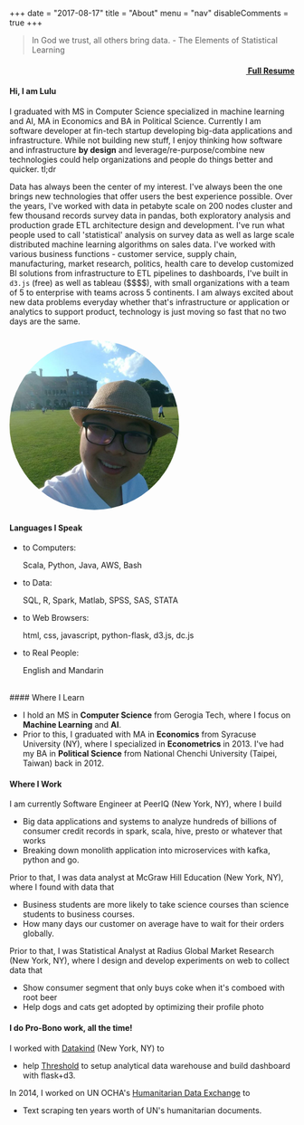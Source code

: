 +++
date = "2017-08-17"
title = "About"
menu = "nav"
disableComments = true
+++

<div class="row">
    <div class="amp col-md-8">
    <blockquote>In God we trust, all others bring data. - The Elements of Statistical Learning</blockquote>
</div>
<div class="amp col-md-4" style="text-align: right">
    <h4><i class="fa fa-file-text-o"></i><a href="/post/2016-04-04-resume-share/">&nbsp;Full Resume</a></h4>
</div>
</div>

#### Hi, I am Lulu

I graduated with MS in Computer Science specialized in machine learning and AI, MA in Economics and BA in Political Science. Currently I am software developer at fin-tech startup developing big-data applications and infrastructure. While not building new stuff, I enjoy thinking how software and infrastructure **by design** and leverage/re-purpose/combine new technologies could help organizations and people do things better and quicker. <a data-toggle="collapse" data-target=".tldr">tl;dr</a>

<div class="tldr collapse" style="margin-top: 2%">
    Data has always been the center of my interest. I've always been the one brings new technologies that offer users the best experience possible. Over the years, I've worked with data in petabyte scale on 200 nodes cluster and few thousand records survey data in pandas, both exploratory analysis and production grade ETL architecture design and development. I've run what people used to call 'statistical' analysis on survey data as well as large scale distributed machine learning algorithms on sales data. I've worked with various business functions - customer service, supply chain, manufacturing, market research, politics, health care to develop customized BI solutions from infrastructure to ETL pipelines to dashboards, I've built in <code>d3.js</code> (free) as well as tableau ($$$$), with small organizations with a team of 5 to enterprise with teams across 5 continents. I am always excited about new data problems everyday whether that's infrastructure or application or analytics to support product, technology is just moving so fast that no two days are the same.

</div>

<div class="row" style="margin-top: 5%">
    <div class="col-md-6" style="display:table-cell; vertical-align:middle; text-align:center">
        <img src="/profile_pic.jpg" width="300" style="border-radius: 50%;" />
    </div>
    <div class="col-md-6">
        <h4> <i class="fa fa-commenting-o"></i> Languages I Speak </h4>
        <ul>
            <li>to Computers:</li>
            <p class="amp-right">Scala, Python, Java, AWS, Bash</p>
            <li>to Data:</li>
            <p class="amp-right">SQL, R, Spark, Matlab, SPSS, SAS, STATA</p>
            <li>to Web Browsers:</li>
            <p class="amp-right">html, css, javascript, python-flask, d3.js, dc.js</p>
            <li>to Real People:</li>
            <p class="amp-right">English and Mandarin</p>
        </ul>
    </div>
</div>

<br>
#### <i class="fa fa-graduation-cap"></i> Where I Learn

* I hold an MS in **Computer Science** from Gerogia Tech, where I focus on **Machine Learning** and **AI**. 
* Prior to this, I graduated with MA in **Economics** from Syracuse University (NY), where I specialized in **Econometrics** in 2013. I've had my BA in **Political Science** from National Chenchi University (Taipei, Taiwan) back in 2012.

#### <i class="fa fa-suitcase"></i> Where I Work

<p class="amp-left">I am currently Software Engineer at PeerIQ (New York, NY), where I build</p>

* Big data applications and systems to analyze hundreds of billions of consumer credit records in spark, scala, hive, presto or whatever that works
* Breaking down monolith application into microservices with kafka, python and go.

<p class="amp-left">Prior to that, I was data analyst at McGraw Hill Education (New York, NY), where I found with data that</p>

* Business students are more likely to take science courses than science students to business courses.
* How many days our customer on average have to wait for their orders globally.

<p class="amp-left">Prior to that, I was Statistical Analyst at Radius Global Market Research (New York, NY), where I design and develop experiments on web to collect data that</p>

* Show consumer segment that only buys coke when it's comboed with root beer
* Help dogs and cats get adopted by optimizing their profile photo

#### <i class="fa fa-lightbulb-o"></i> I do Pro-Bono work, all the time!

<p class="amp-left"> I worked with <a href="http://www.datakind.org/">Datakind</a> (New York, NY) to</p>

* help [Threshold](http://www.thresholds.org/) to setup analytical data warehouse and build dashboard with flask+d3.

<p class="amp-left"> In 2014, I worked on UN OCHA's <a href="http://data.hdx.rwlabs.org/">Humanitarian Data Exchange</a> to</p>

* Text scraping ten years worth of UN's humanitarian documents.
